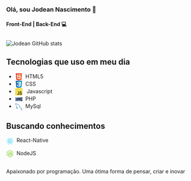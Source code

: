 ### Olá, sou Jodean Nascimento :wave: 
 
#### Front-End | Back-End :computer: 
##

![Jodean GitHub stats](https://github-readme-stats.vercel.app/api?username=Jodean&show_icons=true&theme=dracula)

## Tecnologias que uso em meu dia
<ul>
    <li><img align="center" alt="" src="https://github.com/devicons/devicon/blob/master/icons/html5/html5-original.svg" width="20" height="20" />&nbsp;&nbsp;HTML5</li>
    <li><img align="center" alt="" src="https://github.com/devicons/devicon/blob/master/icons/css3/css3-original.svg" width="20" height="20" />&nbsp;&nbsp;CSS</li>
    <li><img align="center" alt="" src="https://github.com/devicons/devicon/blob/master/icons/javascript/javascript-original.svg" width="20" height="20" />&nbsp;&nbsp; Javascript</li>
    <li><img align="center" alt="" src="https://github.com/devicons/devicon/blob/master/icons/php/php-original.svg" width="20" height="20" />&nbsp;&nbsp;PHP</li>
    <li><img align="center" alt="" src="https://github.com/devicons/devicon/blob/master/icons/mysql/mysql-original.svg" width="20" height="20" />&nbsp;&nbsp;MySql</li>
</ul>


## Buscando conhecimentos
  <div style="display: inline_block">
    <p><img align="center" alt="" src="https://github.com/devicons/devicon/blob/master/icons/react/react-original.svg" width="20" height="20" />&nbsp;&nbsp;React-Native</p>
     <p><img align="center" alt="" src="https://github.com/devicons/devicon/blob/master/icons/nodejs/nodejs-original.svg" width="20" height="20" />&nbsp;&nbsp;NodeJS</p>
  </div>
  

 ##
 
</div style="display: inline_block">
 <p>Apaixonado por programação. Uma ótima forma de pensar, criar e inovar</p>
</div>
